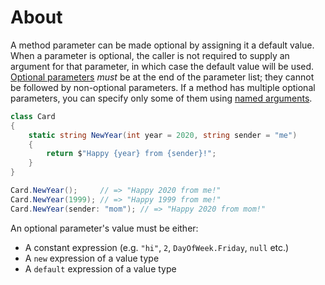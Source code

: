 # About

A method parameter can be made optional by assigning it a default value. When a parameter is optional, the caller is not required to supply an argument for that parameter, in which case the default value will be used. [Optional parameters][optional-arguments] _must_ be at the end of the parameter list; they cannot be followed by non-optional parameters. If a method has multiple optional parameters, you can specify only some of them using [named arguments][named-arguments].

```csharp
class Card
{
    static string NewYear(int year = 2020, string sender = "me")
    {
        return $"Happy {year} from {sender}!";
    }
}

Card.NewYear();     // => "Happy 2020 from me!"
Card.NewYear(1999); // => "Happy 1999 from me!"
Card.NewYear(sender: "mom"); // => "Happy 2020 from mom!"
```

An optional parameter's value must be either:

- A constant expression (e.g. `"hi"`, `2`, `DayOfWeek.Friday`, `null` etc.)
- A `new` expression of a value type
- A `default` expression of a value type

[optional-arguments]: https://docs.microsoft.com/en-us/dotnet/csharp/programming-guide/classes-and-structs/named-and-optional-arguments#optional-arguments
[named-arguments]: https://docs.microsoft.com/en-us/dotnet/csharp/programming-guide/classes-and-structs/named-and-optional-arguments#named-arguments

